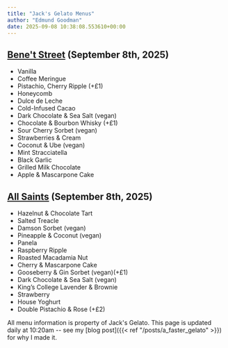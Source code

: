 ```yaml
---
title: "Jack's Gelato Menus"
author: "Edmund Goodman"
date: 2025-09-08 10:38:08.553610+00:00
---
```


## [Bene't Street](https://www.jacksgelato.com/bene-t-street-menu) (September 8th, 2025)

- Vanilla
- Coffee Meringue
- Pistachio, Cherry Ripple (+£1)
- Honeycomb
- Dulce de Leche
- Cold-Infused Cacao
- Dark Chocolate & Sea Salt (vegan)
- Chocolate & Bourbon Whisky (+£1)
- Sour Cherry Sorbet (vegan)
- Strawberries & Cream
- Coconut & Ube (vegan)
- Mint Stracciatella
- Black Garlic
- Grilled Milk Chocolate
- Apple & Mascarpone Cake


## [All Saints](https://www.jacksgelato.com/all-saints-menu) (September 8th, 2025)

- Hazelnut & Chocolate Tart
- Salted Treacle
- Damson Sorbet (vegan)
- Pineapple & Coconut (vegan)
- Panela
- Raspberry Ripple
- Roasted Macadamia Nut
- Cherry & Mascarpone Cake
- Gooseberry & Gin Sorbet (vegan)(+£1)
- Dark Chocolate & Sea Salt (vegan)
- King’s College Lavender & Brownie
- Strawberry
- House Yoghurt
- Double Pistachio & Rose (+£2)

All menu information is property of Jack's Gelato. This page is
updated daily at 10:20am -- see my
[blog post]({{< ref "/posts/a_faster_gelato" >}}) for why I made it.
